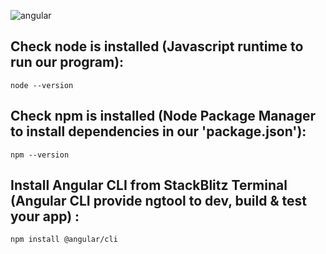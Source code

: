 ![angular](https://user-images.githubusercontent.com/33417377/201498665-814d616c-d53e-4dde-974f-bf2d384aac8c.png)

## Check node is installed (Javascript runtime to run our program):

```
node --version
```

## Check npm is installed (Node Package Manager to install dependencies in our 'package.json'):

```
npm --version
```

## Install Angular CLI from StackBlitz Terminal (Angular CLI provide ngtool to dev, build & test your app) :

```
npm install @angular/cli
```
